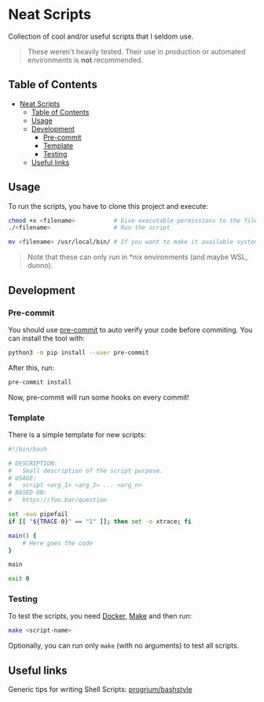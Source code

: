 # Neat Scripts

Collection of cool and/or useful scripts that I seldom use.

> These weren't heavily tested.
> Their use in production or automated environments is **not** recommended.

## Table of Contents

- [Neat Scripts](#neat-scripts)
  - [Table of Contents](#table-of-contents)
  - [Usage](#usage)
  - [Development](#development)
    - [Pre-commit](#pre-commit)
    - [Template](#template)
    - [Testing](#testing)
  - [Useful links](#useful-links)

## Usage

To run the scripts, you have to clone this project and execute:

```bash
chmod +x <filename>           # Give executable permissions to the file
./<filename>                  # Run the script

mv <filename> /usr/local/bin/ # If you want to make it available system wide
```

> Note that these can only run in *nix environments (and maybe WSL, dunno).

## Development

### Pre-commit

You should use [pre-commit](https://pre-commit.com/) to auto verify your code
before commiting. You can install the tool with:

```bash
python3 -m pip install --user pre-commit
```

After this, run:

```bash
pre-commit install
```

Now, pre-commit will run some hooks on every commit!

### Template

There is a simple template for new scripts:

```bash
#!/bin/bash

# DESCRIPTION:
#   Small description of the script purpose.
# USAGE:
#   script <arg_1> <arg_2> ... <arg_n>
# BASED ON:
#   https://foo.bar/question

set -euo pipefail
if [[ "${TRACE-0}" == "1" ]]; then set -o xtrace; fi

main() {
    # Here goes the code
}

main

exit 0
```

### Testing

To test the scripts, you need [Docker](https://docs.docker.com/engine/install/), [Make](https://www.gnu.org/software/make/) and then run:

```bash
make <script-name>
```

Optionally, you can run only `make` (with no arguments) to test all scripts.

## Useful links

Generic tips for writing Shell Scripts: [progrium/bashstyle](https://github.com/progrium/bashstyle)
